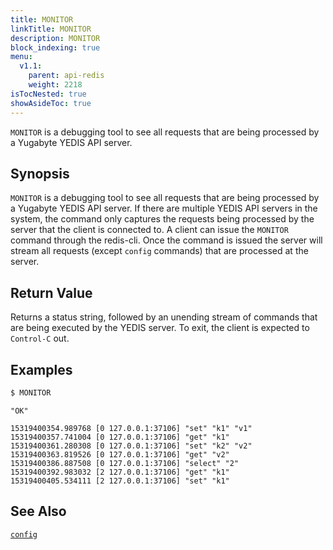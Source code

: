 ```yaml
---
title: MONITOR
linkTitle: MONITOR
description: MONITOR
block_indexing: true
menu:
  v1.1:
    parent: api-redis
    weight: 2218
isTocNested: true
showAsideToc: true
---
```

`MONITOR` is a debugging tool to see all requests that are being processed by a Yugabyte YEDIS API server.

## Synopsis
`MONITOR` is a debugging tool to see all requests that are being processed by a Yugabyte YEDIS API server. If there are multiple YEDIS API servers in the system, the command only captures the requests being processed by the server that the client is connected to. A client can issue the `MONITOR` command through the redis-cli. Once the command is issued the server will stream all requests (except `config` commands) that are processed at the server. 

## Return Value
Returns a status string, followed by an unending stream of commands that are being executed by the YEDIS server. To exit, the client is expected to `Control-C` out.

## Examples

```sh
$ MONITOR
```

```
"OK"
```

```
15319400354.989768 [0 127.0.0.1:37106] "set" "k1" "v1"
15319400357.741004 [0 127.0.0.1:37106] "get" "k1"
15319400361.280308 [0 127.0.0.1:37106] "set" "k2" "v2"
15319400363.819526 [0 127.0.0.1:37106] "get" "v2"
15319400386.887508 [0 127.0.0.1:37106] "select" "2"
15319400392.983032 [2 127.0.0.1:37106] "get" "k1"
15319400405.534111 [2 127.0.0.1:37106] "set" "k1"
```

## See Also
[`config`](../config/)
